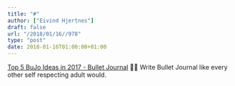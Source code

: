 ```yaml
---
title: "#"
author: ["Eivind Hjertnes"]
draft: false
url: "/2018/01/16//978"
type: "post"
date: 2018-01-16T01:00:00+01:00
---
```


[Top 5 BuJo Ideas in 2017 - Bullet
Journal](<http://bulletjournal.com/top-5-bujo-ideas-2017/>) 🤦‍♂️ Write
Bullet Journal like every other self respecting adult would.
